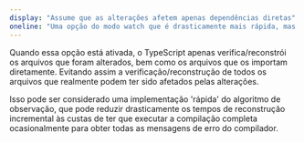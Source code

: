 ```yaml
---
display: "Assume que as alterações afetem apenas dependências diretas"
oneline: "Uma opção do modo watch que é drasticamente mais rápida, mas ocasionalmente imprecisa."
---
```


Quando essa opção está ativada, o TypeScript apenas verifica/reconstrói os arquivos que foram alterados, bem como os arquivos que os importam diretamente. Evitando assim a verificação/reconstrução de todos os arquivos que realmente podem ter sido afetados pelas alterações.

Isso pode ser considerado uma implementação 'rápida' do algoritmo de observação, que pode reduzir drasticamente os tempos de reconstrução incremental às custas de ter que executar a compilação completa ocasionalmente para obter todas as mensagens de erro do compilador.
